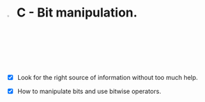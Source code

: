 # <a> <img src="https://upload.wikimedia.org/wikipedia/commons/thumb/1/18/C_Programming_Language.svg/1200px-C_Programming_Language.svg.png" alt="C logo" width=3% heigth=3% ></img></a> C - Bit manipulation.

- [x] Look for the right source of information without too much help.
- [x] How to manipulate bits and use bitwise operators.

